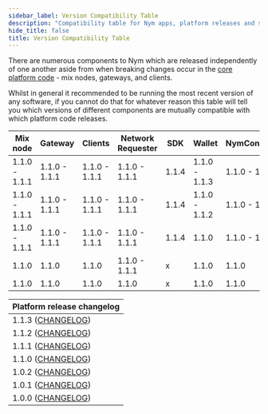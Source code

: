 ```yaml
---
sidebar_label: Version Compatibility Table  
description: "Compatibility table for Nym apps, platform releases and smart contracts"
hide_title: false 
title: Version Compatibility Table
---
```


There are numerous components to Nym which are released independently of one another aside from when breaking changes occur in the [core platform code](https://github.com/nymtech/nym/) - mix nodes, gateways, and clients.  

Whilst in general it recommended to be running the most recent version of any software, if you cannot do that for whatever reason this table will tell you which versions of different components are mutually compatible with which platform code releases.

| Mix node      | Gateway       | Clients       | Network Requester | SDK   | Wallet        | NymConnect    | Network Explorer | Mixnet contract | Vesting contract |
| ------------- | ------------- | ------------- | ----------------- | ----- | ------------- | ------------- | ---------------- | --------------- | ---------------- |
| 1.1.0 - 1.1.1 | 1.1.0 - 1.1.1 | 1.1.0 - 1.1.1 | 1.1.0 - 1.1.1     | 1.1.4 | 1.1.0 - 1.1.3 | 1.1.0 - 1.1.3 | 1.1.0 - 1.1.2    | 1.1.0           | 1.1.0            |
| 1.1.0 - 1.1.1 | 1.1.0 - 1.1.1 | 1.1.0 - 1.1.1 | 1.1.0 - 1.1.1     | 1.1.4 | 1.1.0 - 1.1.2 | 1.1.0 - 1.1.2 | 1.1.0 - 1.1.2    | 1.1.0           | 1.1.0            |
| 1.1.0 - 1.1.1 | 1.1.0 - 1.1.1 | 1.1.0 - 1.1.1 | 1.1.0 - 1.1.1     | 1.1.4 | 1.1.0         | 1.1.0 - 1.1.1 | 1.1.0            | 1.1.0           | 1.1.0            |
| 1.1.0         | 1.1.0         | 1.1.0         | 1.1.0 - 1.1.1     | x     | 1.1.0         | 1.1.0         | 1.1.0            | 1.1.0           | 1.1.0            |
| 1.1.0         | 1.1.0         | 1.1.0         | 1.1.0             | x     | 1.1.0         | 1.1.0         | 1.1.0            | 1.1.0           | 1.1.0            |

| Platform release changelog                                                                       |
| ------------------------------------------------------------------------------------------------ |
| 1.1.3 ([CHANGELOG](https://github.com/nymtech/nym/blob/release/v1.1.3/CHANGELOG.md))             |
| 1.1.2 ([CHANGELOG](https://github.com/nymtech/nym/blob/develop/CHANGELOG.md))                    |
| 1.1.1 ([CHANGELOG](https://github.com/nymtech/nym/blob/release/nym-connect-v1.1.1/CHANGELOG.md)) |
| 1.1.0 ([CHANGELOG](https://github.com/nymtech/nym/blob/release/v1.1.0/CHANGELOG.md))             |
| 1.0.2 ([CHANGELOG](https://github.com/nymtech/nym/blob/nym-binaries-1.0.2/CHANGELOG.md))         |
| 1.0.1 ([CHANGELOG](https://github.com/nymtech/nym/blob/nym-binaries-1.0.1/CHANGELOG.md))         |
| 1.0.0 ([CHANGELOG](https://github.com/nymtech/nym/blob/nym-binaries-1.0.0/CHANGELOG.md))         |
